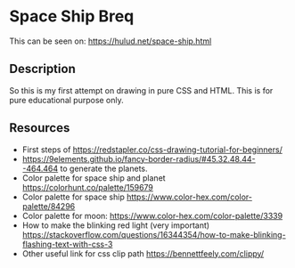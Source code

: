 # Space Ship Breq
This can be seen on: https://hulud.net/space-ship.html

## Description
So this is my first attempt on drawing in pure CSS and HTML. This is for pure educational 
purpose only.

## Resources 
 * First steps of https://redstapler.co/css-drawing-tutorial-for-beginners/
 * https://9elements.github.io/fancy-border-radius/#45.32.48.44--464.464 to generate the planets.
 * Color palette for space ship and planet https://colorhunt.co/palette/159679
 * Color palette for space ship https://www.color-hex.com/color-palette/84296
 * Color palette for moon: https://www.color-hex.com/color-palette/3339
 * How to make the blinking red light (very important) https://stackoverflow.com/questions/16344354/how-to-make-blinking-flashing-text-with-css-3
 * Other useful link for css clip path https://bennettfeely.com/clippy/